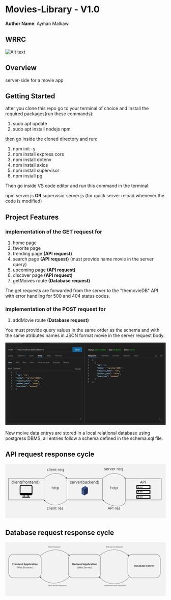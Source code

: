 # Movies-Library - V1.0

**Author Name**: Ayman Malkawi

## WRRC
![Alt text](https://davisgitonga.dev/_next/image?url=%2F_next%2Fstatic%2Fmedia%2Fbanner.aa762b2d.png&w=3840&q=75)

## Overview
server-side for a movie app
## Getting Started
after you clone this repo go to your terminal of choice and Install the required packages(run these commands):
1. sudo apt update
2. sudo apt install nodejs npm



then go inside the cloned directory and run:
1. npm init -y
2. npm install express cors
3. npm install dotenv
4. npm install axios
5. npm install supervisor
6. npm install pg


Then go inside VS code editor and run this command in the terminal:


npm server.js **OR** supervisor server.js (for quick server reload whenever the code is modified)
## Project Features
### implementation of the GET request for 
1. home page
2. favorite page 
3. trending page **(API request)**
4. search page **(API request)** (must provide name movie in the server query)
5. upcoming page **(API request)**
6. discover page **(API request)**
7. getMoives route **(Database request)**

The get requests are forwarded from the server to the "themovieDB" API
with error handling for 500 and 404 status codes.

### implementation of the POST request for
1. addMovie route **(Database request)** 

You must provide query values in the same order as the schema and with the same atributes names in JSON format movie in the server request body.

![Alt text](./assets/images/Screenshot%202023-03-23%20144016.png)

New moive data entrys are stored in a local relational database using postgress DBMS, all entries follow a schema defined in the schema.sql file.
## API request response cycle
![Alt text](./assets/images/Screenshot%202023-03-21%20170838.png)

## Database request response cycle
![Alt text](./assets/images/Screenshot%202023-03-23%20142746.png)
